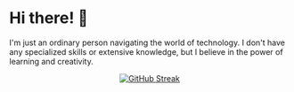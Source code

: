 # Hi there! 👋 
I'm just an ordinary person navigating the world of technology. I don't have any specialized skills or extensive knowledge, but I believe in the power of learning and creativity.
</p>
<p align="center">
  <a href="https://git.io/streak-stats"><img src="https://streak-stats.demolab.com?user=dpangestuw&theme=github-dark&hide_border=true" alt="GitHub Streak" /></a>
</p>
